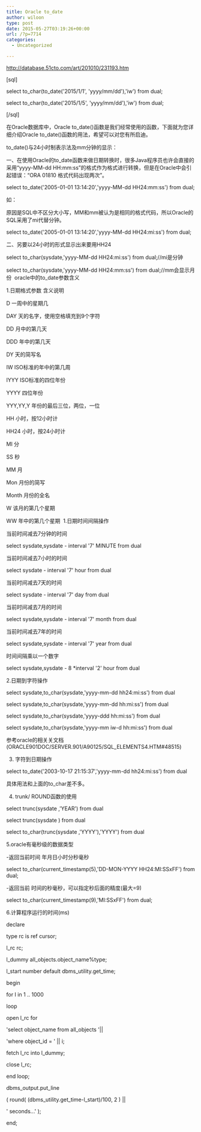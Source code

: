 ```yaml
---
title: Oracle to_date
author: wiloon
type: post
date: 2015-05-27T03:19:26+00:00
url: /?p=7714
categories:
  - Uncategorized

---
```

http://database.51cto.com/art/201010/231193.htm



[sql]

select to\_char(to\_date('2015/1/1', 'yyyy/mm/dd'),'iw') from dual;
  
select to\_char(to\_date('2015/1/5', 'yyyy/mm/dd'),'iw') from dual;

[/sql]

在Oracle数据库中，Oracle to\_date()函数是我们经常使用的函数，下面就为您详细介绍Oracle to\_date()函数的用法，希望可以对您有所启迪。

to_date()与24小时制表示法及mm分钟的显示：

一、在使用Oracle的to_date函数来做日期转换时，很多Java程序员也许会直接的采用“yyyy-MM-dd HH:mm:ss”的格式作为格式进行转换，但是在Oracle中会引起错误：“ORA 01810 格式代码出现两次”。

select to_date('2005-01-01 13:14:20','yyyy-MM-dd HH24:mm:ss') from dual;
  
如：
  
原因是SQL中不区分大小写，MM和mm被认为是相同的格式代码，所以Oracle的SQL采用了mi代替分钟。

select to_date('2005-01-01 13:14:20','yyyy-MM-dd HH24:mi:ss') from dual;
  
二、另要以24小时的形式显示出来要用HH24
  
select to_char(sysdate,'yyyy-MM-dd HH24:mi:ss') from dual;//mi是分钟
  
select to\_char(sysdate,'yyyy-MM-dd HH24:mm:ss') from dual;//mm会显示月份  oracle中的to\_date参数含义

1.日期格式参数 含义说明
  
D 一周中的星期几
  
DAY 天的名字，使用空格填充到9个字符
  
DD 月中的第几天
  
DDD 年中的第几天
  
DY 天的简写名
  
IW ISO标准的年中的第几周
  
IYYY ISO标准的四位年份
  
YYYY 四位年份
  
YYY,YY,Y 年份的最后三位，两位，一位
  
HH 小时，按12小时计
  
HH24 小时，按24小时计
  
MI 分
  
SS 秒
  
MM 月
  
Mon 月份的简写
  
Month 月份的全名
  
W 该月的第几个星期
  
WW 年中的第几个星期  1.日期时间间隔操作
  
当前时间减去7分钟的时间
  
select sysdate,sysdate - interval '7' MINUTE from dual
  
当前时间减去7小时的时间
  
select sysdate - interval '7' hour from dual
  
当前时间减去7天的时间
  
select sysdate - interval '7' day from dual
  
当前时间减去7月的时间
  
select sysdate,sysdate - interval '7' month from dual
  
当前时间减去7年的时间
  
select sysdate,sysdate - interval '7' year from dual
  
时间间隔乘以一个数字
  
select sysdate,sysdate - 8 *interval '2' hour from dual

2.日期到字符操作

select sysdate,to_char(sysdate,'yyyy-mm-dd hh24:mi:ss') from dual
  
select sysdate,to_char(sysdate,'yyyy-mm-dd hh:mi:ss') from dual
  
select sysdate,to_char(sysdate,'yyyy-ddd hh:mi:ss') from dual
  
select sysdate,to_char(sysdate,'yyyy-mm iw-d hh:mi:ss') from dual
  
参考oracle的相关关文档(ORACLE901DOC/SERVER.901/A90125/SQL_ELEMENTS4.HTM#48515)

3. 字符到日期操作

select to_date('2003-10-17 21:15:37','yyyy-mm-dd hh24:mi:ss') from dual
  
具体用法和上面的to_char差不多。

4. trunk/ ROUND函数的使用

select trunc(sysdate ,'YEAR') from dual
  
select trunc(sysdate ) from dual
  
select to_char(trunc(sysdate ,'YYYY'),'YYYY') from dual
  
5.oracle有毫秒级的数据类型
  
-返回当前时间 年月日小时分秒毫秒
  
select to\_char(current\_timestamp(5),'DD-MON-YYYY HH24:MI:SSxFF') from dual;
  
-返回当前 时间的秒毫秒，可以指定秒后面的精度(最大=9)
  
select to\_char(current\_timestamp(9),'MI:SSxFF') from dual;

6.计算程序运行的时间(ms)

declare
  
type rc is ref cursor;
  
l_rc rc;
  
l\_dummy all\_objects.object_name%type;
  
l\_start number default dbms\_utility.get_time;
  
begin
  
for I in 1 .. 1000
  
loop
  
open l_rc for
  
'select object\_name from all\_objects '||
  
'where object_id = ' || i;
  
fetch l\_rc into l\_dummy;
  
close l_rc;
  
end loop;
  
dbms\_output.put\_line
  
( round( (dbms\_utility.get\_time-l_start)/100, 2 ) ||
  
' seconds...' );
  
end;